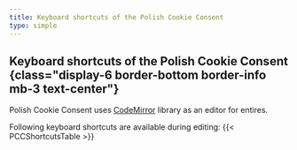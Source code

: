 ```yaml
---
title: Keyboard shortcuts of the Polish Cookie Consent
type: simple
---
```

## Keyboard shortcuts of the Polish Cookie Consent {class="display-6 border-bottom border-info mb-3 text-center"}
Polish Cookie Consent uses [CodeMirror](https://codemirror.net/) library as an editor for entires.

Following keyboard shortcuts are available during editing:
{{< PCCShortcutsTable >}}
